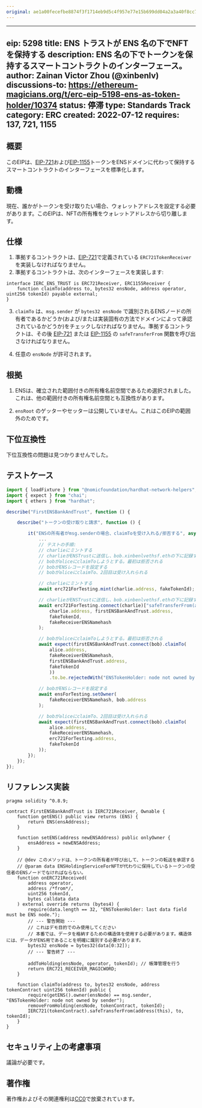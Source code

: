```yaml
---
original: ae1a00fecefbe8874f3f1714eb9d5c4f957e77e15b699dd04a2a3a40f8cc72ea
---
```


---
eip: 5298
title: ENS トラストが ENS 名の下でNFTを保持する
description: ENS 名の下でトークンを保持するスマートコントラクトのインターフェース。
author: Zainan Victor Zhou (@xinbenlv)
discussions-to: https://ethereum-magicians.org/t/erc-eip-5198-ens-as-token-holder/10374
status: 停滞
type: Standards Track
category: ERC
created: 2022-07-12
requires: 137, 721, 1155
---

## 概要

このEIPは、[EIP-721](./eip-721.md)および[EIP-1155](./eip-1155.md)トークンをENSドメインに代わって保持するスマートコントラクトのインターフェースを標準化します。

## 動機

現在、誰かがトークンを受け取りたい場合、ウォレットアドレスを設定する必要があります。このEIPは、NFTの所有権をウォレットアドレスから切り離します。

## 仕様

1. 準拠するコントラクトは、[EIP-721](./eip-721.md)で定義されている `ERC721TokenReceiver` を実装しなければなりません。
2. 準拠するコントラクトは、次のインターフェースを実装します:

```solidity
interface IERC_ENS_TRUST is ERC721Receiver, ERC1155Receiver {
    function claimTo(address to, bytes32 ensNode, address operator, uint256 tokenId) payable external;
}
```

3. `claimTo` は、`msg.sender` が `bytes32 ensNode` で識別されるENSノードの所有者であるかどうか(および/または実装固有の方法でドメインによって承認されているかどうか)をチェックしなければなりません。準拠するコントラクトは、その後 [EIP-721](./eip-712.md) または [EIP-1155](./eip-1155.md) の `safeTransferFrom` 関数を呼び出さなければなりません。

4. 任意の `ensNode` が許可されます。

## 根拠

1. ENSは、確立された範囲付きの所有権名前空間であるため選択されました。
これは、他の範囲付きの所有権名前空間とも互換性があります。

2. `ensRoot` のゲッターやセッターは公開していません。これはこのEIPの範囲外のためです。

## 下位互換性

下位互換性の問題は見つかりませんでした。

## テストケース

```ts
import { loadFixture } from "@nomicfoundation/hardhat-network-helpers";
import { expect } from "chai";
import { ethers } from "hardhat";

describe("FirstENSBankAndTrust", function () {

    describe("トークンの受け取りと請求", function () {

        it("ENSの所有者がmsg.senderの場合、claimToを受け入れる/拒否する", async function () {
            ...
            // テストの手順:
            // charlieにミントする
            // charlieがENSTrustに送信し、bob.xinbenlvethsf.ethの下に記録する
            // bobがaliceにclaimToしようとする。最初は拒否される
            // bobがENSレコードを設定する
            // bobがaliceにclaimTo、2回目は受け入れられる

            // charlieにミントする
            await erc721ForTesting.mint(charlie.address, fakeTokenId);

            // charlieがENSTrustに送信し、bob.xinbenlvethsf.ethの下に記録する
            await erc721ForTesting.connect(charlie)["safeTransferFrom(address,address,uint256,bytes)"](
                charlie.address, firstENSBankAndTrust.address,
                fakeTokenId,
                fakeReceiverENSNamehash
            );

            // bobがaliceにclaimToしようとする。最初は拒否される
            await expect(firstENSBankAndTrust.connect(bob).claimTo(
                alice.address,
                fakeReceiverENSNamehash,
                firstENSBankAndTrust.address,
                fakeTokenId
                ))
                .to.be.rejectedWith("ENSTokenHolder: node not owned by sender");

            // bobがENSレコードを設定する
            await ensForTesting.setOwner(
                fakeReceiverENSNamehash, bob.address
            );

            // bobがaliceにclaimTo、2回目は受け入れられる
            await expect(firstENSBankAndTrust.connect(bob).claimTo(
                alice.address,
                fakeReceiverENSNamehash,
                erc721ForTesting.address,
                fakeTokenId
            ));
        });
    });
});
```

## リファレンス実装

```solidity
pragma solidity ^0.8.9;

contract FirstENSBankAndTrust is IERC721Receiver, Ownable {
    function getENS() public view returns (ENS) {
        return ENS(ensAddress);
    }

    function setENS(address newENSAddress) public onlyOwner {
        ensAddress = newENSAddress;
    }

    // @dev このメソッドは、トークンの所有者が呼び出して、トークンの転送を承認する
    // @param data ENSHoldingServiceForNFTが代わりに保持しているトークンの受信者のENSノードでなければならない。
    function onERC721Received(
        address operator,
        address /*from*/,
        uint256 tokenId,
        bytes calldata data
    ) external override returns (bytes4) {
        require(data.length == 32, "ENSTokenHolder: last data field must be ENS node.");
        // --- 警告開始 ---
        // これはデモ目的でのみ使用してください
        // 本番では、データを格納するための構造体を使用する必要があります。構造体には、データがENS用であることを明確に識別する必要があります。
        bytes32 ensNode = bytes32(data[0:32]);
        // --- 警告終了 ---

        addToHolding(ensNode, operator, tokenId); // 帳簿管理を行う
        return ERC721_RECEIVER_MAGICWORD;
    }

    function claimTo(address to, bytes32 ensNode, address tokenContract uint256 tokenId) public {
        require(getENS().owner(ensNode) == msg.sender, "ENSTokenHolder: node not owned by sender");
        removeFromHolding(ensNode, tokenContract, tokenId);
        IERC721(tokenContract).safeTransferFrom(address(this), to, tokenId);
    }
}
```

## セキュリティ上の考慮事項

議論が必要です。

## 著作権

著作権およびその関連権利は[CC0](../LICENSE.md)で放棄されています。